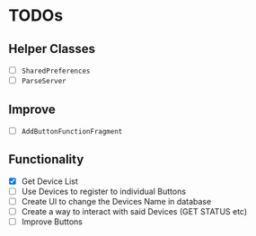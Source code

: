 # TODOs

## Helper Classes

- [ ] `SharedPreferences`
- [ ] `ParseServer`

## Improve

- [ ] `AddButtonFunctionFragment`

## Functionality

- [x] Get Device List
- [ ] Use Devices to register to individual Buttons
- [ ] Create UI to change the Devices Name in database
- [ ] Create a way to interact with said Devices (GET STATUS etc)
- [ ] Improve Buttons
